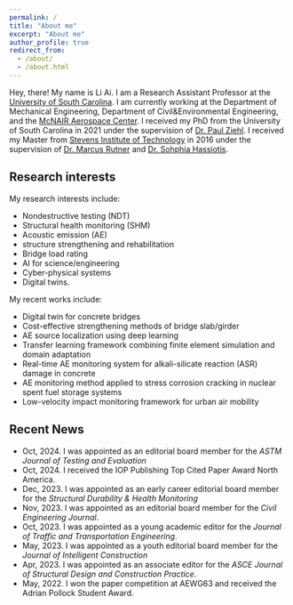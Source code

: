 ```yaml
---
permalink: /
title: "About me"
excerpt: "About me"
author_profile: true
redirect_from: 
  - /about/
  - /about.html
---
```



Hey, there! My name is Li Ai. I am a Research Assistant Professor at the [University of South Carolina](https://sc.edu/). I am currently working at the Department of Mechanical Engineering, Department of Civil&Environmental Engineering, and the [McNAIR Aerospace Center](https://sc.edu/about/centers_institutes/mcnair/index.php). I received my PhD from the University of South Carolina in 2021 under the supervision of [Dr. Paul Ziehl](https://sc.edu/study/colleges_schools/engineering_and_computing/faculty-staff/ziehl_paul.php). I received my Master from [Stevens Institute of Technology](https://www.stevens.edu/) in 2016 under the supervision of [Dr. Marcus Rutner](https://www.tuhh.de/mvb/institute/team/prof-dr-marcus-rutner-institutsleiter.html) and [Dr. Sohphia Hassiotis](https://www.stevens.edu/news/stevens-community-celebrates-and-remembers-professor-sophia-hassiotis).




Research interests 
------
My research interests include:
- Nondestructive testing (NDT)
- Structural health monitoring (SHM)
- Acoustic emission (AE)
- structure strengthening and rehabilitation
- Bridge load rating
- AI for science/engineering
- Cyber-physical systems
- Digital twins. 

My recent works include: 
- Digital twin for concrete bridges
- Cost-effective strengthening methods of bridge slab/girder 
- AE source localization using deep learning 
- Transfer learning framework combining finite element simulation and domain adaptation
- Real-time AE monitoring system for alkali-silicate reaction (ASR) damage in concrete
- AE monitoring method applied to stress corrosion cracking in nuclear spent fuel storage systems
- Low-velocity impact monitoring framework for urban air mobility

Recent News
------
* Oct, 2024. I was appointed as an editorial board member for the *ASTM Journal of Testing and Evaluation*
* Oct, 2024. I received the IOP Publishing Top Cited Paper Award North America.
* Dec, 2023. I was appointed as an early career editorial board member for the *Structural Durability & Health Monitoring*
* Nov, 2023. I was appointed as an editorial board member for the *Civil Engineering Journal*.
* Oct, 2023. I was appointed as a young academic editor for the *Journal of Traffic and Transportation Engineering*.
* May, 2023. I was appointed as a youth editorial board member for the *Journal of Intelligent Construction*
* Apr, 2023. I was appointed as an associate editor for the *ASCE Journal of Structural Design and Construction Practice*.
* May, 2022. I won the paper competition at AEWG63 and received the Adrian Pollock Student Award.

